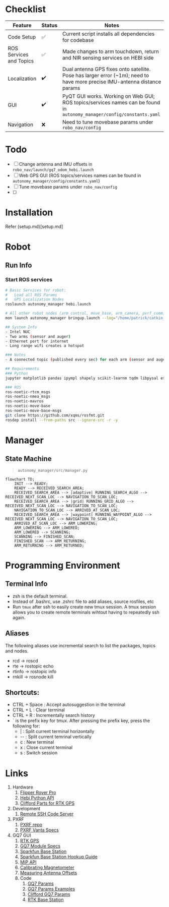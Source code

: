# Checklist
| Feature                 | Status             | Notes                                                                                                                    |
| ----------------------- | ------------------ | ------------------------------------------------------------------------------------------------------------------------ |
| Code Setup              | ✅                  | Current script installs all dependencies for codebase                                                                    |
| ROS Services and Topics | :white_check_mark: | Made changes to arm touchdown, return and NIR sensing services on HEBI side                                              |
| Localization            | :heavy_check_mark: | Dual antenna GPS fixes onto satellite. Pose has larger error (~1m); need to have more precise IMU-antenna distance params |
| GUI                     | :heavy_check_mark: | PyQT GUI works. Working on Web GUI; ROS topics/services names can be found in `autonomy_manager/config/constants.yaml`                                                                                       |
| Navigation              | ❌                  | Need to tune movebase params under `robo_nav/config`                                                                                            |

# Todo
- [ ] Change antenna and IMU offsets in `robo_nav/launch/gq7_odom_hebi.launch`
- [ ] Web GPS GUI (ROS topics/services names can be found in `autonomy_manager/config/constants.yaml`)
- [ ] Tune movebase params under `robo_nav/config`
- [ ] 
# Installation
Refer (setup.md)[setup.md]

# Robot
## Run Info
### Start ROS services
```bash
# Basic Services for robot:
#   Load all ROS Params
#   GPS Localization Nodes
roslaunch autonomy_manager hebi.launch

# All other robot nodes (arm_control, move_base, arm_camera, pxrf_comm)
mon launch autonomy_manager bringup.launch --log="/home/patrick/catkin_ws/src/logs/$(date '+%Y-%m-%d-%H:%M:%S').log" --stop-timeout=10

## System Info
- Intel NUC
- Two arms (sensor and auger)
- Ethernet port for internet
- Long range wifi creates a hotspot

### Notes
- A connected topic (published every sec) for each arm (sensor and auger) to tell you whether the arm is connected (using hebi-lookup)

## Requirements
### Python
jupyter matplotlib pandas ipympl shapely scikit-learnm tqdm libpysal esda pyqtdarktheme jupyter-matplotlib colorama

### ROS
ros-noetic-rtcm_msgs
ros-noetic-nmea_msgs
ros-noetic-mavros
ros-noetic-move-base 
ros-noetic-move-base-msgs
git clone https://github.com/xqms/rosfmt.git
rosdep install --from-paths src --ignore-src -r -y
```

# Manager
## State Machine 
> `autonomy_manager/src/manager.py`
```mermaid
flowchart TD;
    INIT --> READY;
    READY --> RECEIVED_SEARCH_AREA;
    RECEIVED_SEARCH_AREA --> |adaptive| RUNNING_SEARCH_ALGO --> RECEIVED_NEXT_SCAN_LOC --> NAVIGATION_TO_SCAN_LOC;
    RECEIVED_SEARCH_AREA --> |grid| RUNNING_GRID_ALGO --> RECEIVED_NEXT_SCAN_LOC --> NAVIGATION_TO_SCAN_LOC;
    NAVIGATION_TO_SCAN_LOC --> ARRIVED_AT_SCAN_LOC;
    RECEIVED_SEARCH_AREA --> |waypoint| RUNNING_WAYPOINT_ALGO --> RECEIVED_NEXT_SCAN_LOC --> NAVIGATION_TO_SCAN_LOC;
    ARRIVED_AT_SCAN_LOC --> ARM_LOWERING;
    ARM_LOWERING --> ARM_LOWERED;
    ARM_LOWERED --> SCANNING;
    SCANNING --> FINISHED_SCAN;
    FINISHED_SCAN --> ARM_RETURNING;
    ARM_RETURNING --> ARM_RETURNED;    
```


# Programming Environment
## Terminal Info
- zsh is the default terminal. 
- Instead of .bashrc, use .zshrc file to add aliases, source rosfiles, etc
- Run `tmux` after ssh to easily create new tmux session. A tmux session allows you to create remote terminals wihtout having to repeatedly ssh again.

## Aliases
The following aliases use incremental search to list the packages, topics and nodes.
- rcd -> roscd
- rte -> rostopic echo
- rtinfo -> rostopic info
- rnkill -> rosnode kill

## Shortcuts:
- CTRL + Space : Accept autosuggestion in the terminal
- CTRL + L : Clear terminal
- CTRL + R : Incrementally search history
- ` is the prefix key for tmux. After pressing the prefix key, press the following for:
  - | : Split current terminal horizontally
  - -- : Split current temrinal vertically
  - c : New terminal
  - x : Close current terminal
  - s : Switch session


# Links
1. Hardware
   1. [Flipper Rover Pro](https://roverrobotics.com/products/flipper-pro-unmanned-ground-vehicle-ros2-robot)
   2. [Hebi Python API](http://docs.hebi.us/tools.html#python-api)
   3. [Clifford Parts for RTK GPS](https://cmu.app.box.com/file/983972334542?s=4fbow8q6s7l7qhiz32eurrs9au0b984r)
2. Development
   1. [Remote SSH Code Server](https://code.visualstudio.com/docs/remote/ssh)
4. PXRF
    1.  [PXRF repo](https://github.com/robomechanics/PXRF)
    2.  [PXRF Vanta Specs](https://www.olympus-ims.com/en/xrf-analyzers/handheld/vanta/#!cms[focus]=cmsContent14332)
5. GQ7 GUI
   1. [RTK GPS](https://s3.amazonaws.com/files.microstrain.com/GQ7+User+Manual/user_manual_content/RTK/3DM%20RTK%20Integration.htm)
   2. [GQ7 Module Specs](https://www.microstrain.com/sites/default/files/8400-0139%20REV%20B.pdf)
   3. [Sparkfun Base Station](https://www.sparkfun.com/products/retired/19029)
   4. [Sparkfun Base Station Hookup Guide](https://learn.sparkfun.com/tutorials/sparkfun-rtk-facet-l-band-hookup-guide)
   5.  [MIP API](https://www.microstrain.com/sites/default/files/3dm-gx5-35_dcp_manual_8500-0068_0.pdf)
   6.  [Calibrating Magnetometer](https://s3.amazonaws.com/files.microstrain.com/GQ7+User+Manual/user_manual_content/installation/Magnetometer%20Calibration.htm)
   7.  [Measuring Antenna Offsets](https://s3.amazonaws.com/files.microstrain.com/GQ7+User+Manual/user_manual_content/installation/Antenna.htm#How)
   8.  Code
       1.  [GQ7 Params](https://github.com/LORD-MicroStrain/microstrain_inertial_driver_common/blob/6d62789b0492e28a0e4b86be8b4dc0e562d08a5e/config/params.yml#L114)
       2.  [GQ7 Params Examples](https://github.com/LORD-MicroStrain/microstrain_inertial/tree/ros/microstrain_inertial_examples)
       3.  [Clifford GQ7 Params](https://github.com/robomechanics/clifford_vesc/blob/main/config/rtk_microstrain.yaml)
       4.  [RTK Base Station](https://github.com/robomechanics/rtk_base)
